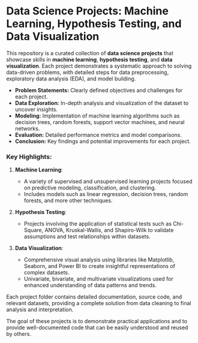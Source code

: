 # Data Science Projects: Machine Learning, Hypothesis Testing, and Data Visualization

This repository is a curated collection of **data science projects** that showcase skills in **machine learning**, **hypothesis testing**, and **data visualization**. Each project demonstrates a systematic approach to solving data-driven problems, with detailed steps for data preprocessing, exploratory data analysis (EDA), and model building.

- **Problem Statements:** Clearly defined objectives and challenges for each project.
- **Data Exploration:** In-depth analysis and visualization of the dataset to uncover insights.
- **Modeling:** Implementation of machine learning algorithms such as decision trees, random forests, support vector machines, and neural networks.
- **Evaluation:** Detailed performance metrics and model comparisons.
- **Conclusion:** Key findings and potential improvements for each project.

### Key Highlights:
1. **Machine Learning**:
   - A variety of supervised and unsupervised learning projects focused on predictive modeling, classification, and clustering.
   - Includes models such as linear regression, decision trees, random forests, and more other techniques.

2. **Hypothesis Testing**:
   - Projects involving the application of statistical tests such as Chi-Square, ANOVA, Kruskal-Wallis, and Shapiro-Wilk to validate assumptions and test relationships within datasets.

3. **Data Visualization**:
   - Comprehensive visual analysis using libraries like Matplotlib, Seaborn, and Power BI to create insightful representations of complex datasets.
   - Univariate, bivariate, and multivariate visualizations used for enhanced understanding of data patterns and trends.

Each project folder contains detailed documentation, source code, and relevant datasets, providing a complete solution from data cleaning to final analysis and interpretation.

The goal of these projects is to demonstrate practical applications and to provide well-documented code that can be easily understood and reused by others.
